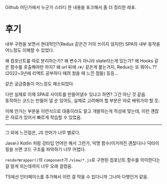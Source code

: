Github 어딘가에서 누군가 스터디 한 내용을 포크해서 좀 더 정리한 레포.

# 후기

내부 구현을 보면서 현대적인?(Redux 같은건 거의 쓰이지 않지만) SPA의 내부 동작을 어느정도 이해할 수 있었다.

왜 컴포넌트를 따로 분리하는가? 왜 변수가 아니라 state라는게 있는가? 왜 Hooks 같은 함수를 호출해야만 하지? 왜 url 뒤에 `/#/` 같은게 붙는거지, Redux는 또 뭐야ㄴ?? (2022~3년에 리엑트 공부하다 때려 쳤을 때 느낀 점들) 등등...

같은 궁금증들이 어느정도 해소되었다.

다만 실제로 이제 SPA로 사이트를 만들어낼수 있냐고 하면? 그건 아닌 것 같음.  
동작하는 코드는 만들어 낼 순 있어도, 실제로 고려해야 할 부분은 따로 배워가야 할 듯.

이해 안가는 부분을 이런식으로 대충이라도 알고 개발하는게 적성에 맞는데, 이런 괜찮은 자료가 있어서 빠르게 학습할 수 있었음.

----

그 외에 느낀점은, JS 언어가 너무 별로다.

Java나 Kotlin 처럼 강타입 언어만 해서 그런가, 익명 함수(이거까진 괜찮다)나 덕타이핑을 쓰면 코드 구조를 파악하기 너무 어렵다.

`renderWrapper()`의 `component`가 `/view/*.js`로 구현된 컴포넌트 함수를 의미한다는 걸 알게 되는데까지 너무 오래 걸렸음.

TS에선 인터페이스를 추가해서 이런 걸 막을 수 있다니까 그나마 다행인거 같음.
